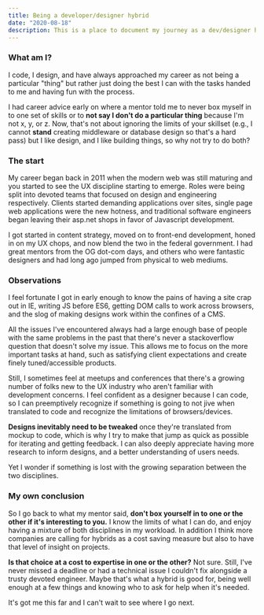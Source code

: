```yaml
---
title: Being a developer/designer hybrid
date: "2020-08-18"
description: This is a place to document my journey as a dev/designer hybrid (or UI/UX Developer, or whatever it is this week). I like living in the hybrid space because it blends my interests really well.
---
```


### What am I?

I code, I design, and have always approached my career as not being a particular "thing" but rather just doing the best I can with the tasks handed to me and having fun with the process.

I had career advice early on where a mentor told me to never box myself in to one set of skills or to **not say I don't do a particular thing** because I'm not x, y, or z. Now, that's not about ignoring the limits of your skillset (e.g., I cannot **stand**  creating middleware or database design so that's a hard pass) but I like design, and I like building things, so why not try to do both?

### The start

My career began back in 2011 when the modern web was still maturing and you started to see the UX discipline starting to emerge. Roles were being split into devoted teams that focused on design and engineering respectively. Clients started demanding applications over sites, single page web applications were the new hotness, and traditional software engineers began leaving their asp.net shops in favor of Javascript development.

I got started in content strategy, moved on to front-end development, honed in on my UX chops, and now blend the two in the federal government. I had great mentors from the OG dot-com days, and others who were fantastic designers and had long ago jumped from physical to web mediums.

### Observations

I feel fortunate I got in early enough to know the pains of having a site crap out in IE, writing JS before ES6, getting DOM calls to work across browsers, and the slog of making designs work within the confines of a CMS.

All the issues I've encountered always had a large enough base of people with the same problems in the past that there's never a stackoverflow question that doesn't solve my issue. This allows me to focus on the more important tasks at hand, such as satisfying client expectations and create finely tuned/accessible products.

Still, I sometimes feel at meetups and conferences that there's a growing number of folks new to the UX industry who aren't familiar with development concerns. I feel confident as a designer because I can code, so I can preemptively recognize if something is going to not jive when translated to code and recognize the limitations of browsers/devices.

**Designs inevitably need to be tweaked** once they're translated from mockup to code, which is why I try to make that jump as quick as possible for iterating and getting feedback. I can also deeply appreciate having more research to inform designs, and a better understanding of users needs.

Yet I wonder if something is lost with the growing separation between the two disciplines.

### My own conclusion

So I go back to what my mentor said, **don't box yourself in to one or the other if it's interesting to you.** I know the limits of what I can do, and enjoy having a mixture of both disciplines in my workload. In addition I think more companies are calling for hybrids as a cost saving measure but also to have that level of insight on projects.

**Is that choice at a cost to expertise in one or the other?** Not sure. Still, I've never missed a deadline or had a technical issue I couldn't fix alongside a trusty devoted engineer. Maybe that's what a hybrid is good for, being well enough at a few things and knowing who to ask for help when it's needed.

It's got me this far and I can't wait to see where I go next.
